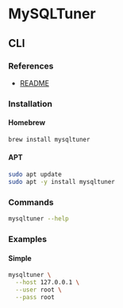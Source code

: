 # MySQLTuner

## CLI

### References

- [README](https://github.com/major/MySQLTuner-perl#readme)

### Installation

#### Homebrew

```sh
brew install mysqltuner
```

#### APT

```sh
sudo apt update
sudo apt -y install mysqltuner
```

### Commands

```sh
mysqltuner --help
```

### Examples

#### Simple

```sh
mysqltuner \
  --host 127.0.0.1 \
  --user root \
  --pass root
```

